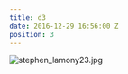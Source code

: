 ```yaml
---
title: d3
date: 2016-12-29 16:56:00 Z
position: 3
---
```


![stephen_lamony23.jpg](/uploads/stephen_lamony23.jpg)